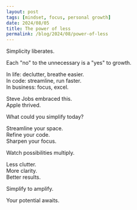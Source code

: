 ```yaml
---
layout: post
tags: [mindset, focus, personal growth]
date: 2024/08/05
title: The power of less
permalink: /blog/2024/08/power-of-less
---
```


Simplicity liberates.

Each "no" to the unnecessary is a "yes" to growth.

In life: declutter, breathe easier.
<br/>In code: streamline, run faster.
<br/>In business: focus, excel.

Steve Jobs embraced this.
<br/>Apple thrived.

What could you simplify today?

Streamline your space.
<br/>Refine your code.
<br/>Sharpen your focus.

Watch possibilities multiply.

Less clutter.
<br/>More clarity.
<br/>Better results.

Simplify to amplify.

Your potential awaits.
